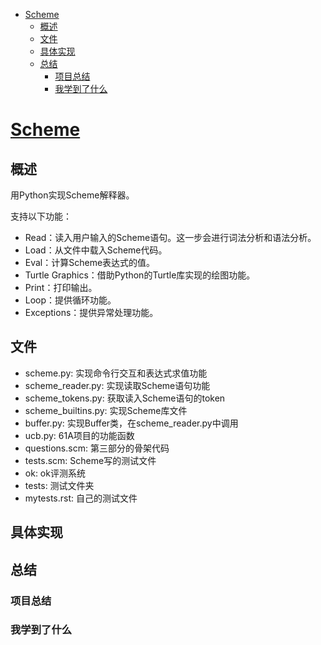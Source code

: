- [Scheme](#scheme)
  - [概述](#概述)
  - [文件](#文件)
  - [具体实现](#具体实现)
  - [总结](#总结)
    - [项目总结](#项目总结)
    - [我学到了什么](#我学到了什么)


# [Scheme](https://inst.eecs.berkeley.edu/~cs61a/su20/proj/scheme)

## 概述
用Python实现Scheme解释器。

支持以下功能：
- Read：读入用户输入的Scheme语句。这一步会进行词法分析和语法分析。
- Load：从文件中载入Scheme代码。
- Eval：计算Scheme表达式的值。
- Turtle Graphics：借助Python的Turtle库实现的绘图功能。
- Print：打印输出。
- Loop：提供循环功能。
- Exceptions：提供异常处理功能。

## 文件
- scheme.py: 实现命令行交互和表达式求值功能
- scheme_reader.py: 实现读取Scheme语句功能
- scheme_tokens.py: 获取读入Scheme语句的token
- scheme_builtins.py: 实现Scheme库文件
- buffer.py: 实现Buffer类，在scheme_reader.py中调用
- ucb.py: 61A项目的功能函数
- questions.scm: 第三部分的骨架代码
- tests.scm: Scheme写的测试文件
- ok: ok评测系统
- tests: 测试文件夹
- mytests.rst: 自己的测试文件

## 具体实现

## 总结

### 项目总结

### 我学到了什么